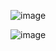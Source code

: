 ![image](https://user-images.githubusercontent.com/60442877/229328212-afc7296c-ec29-4254-8357-3f485a3be17a.png)

![image](https://user-images.githubusercontent.com/60442877/229328217-ca8408b9-aea2-4bb7-bc47-ced900c9ad0d.png)

